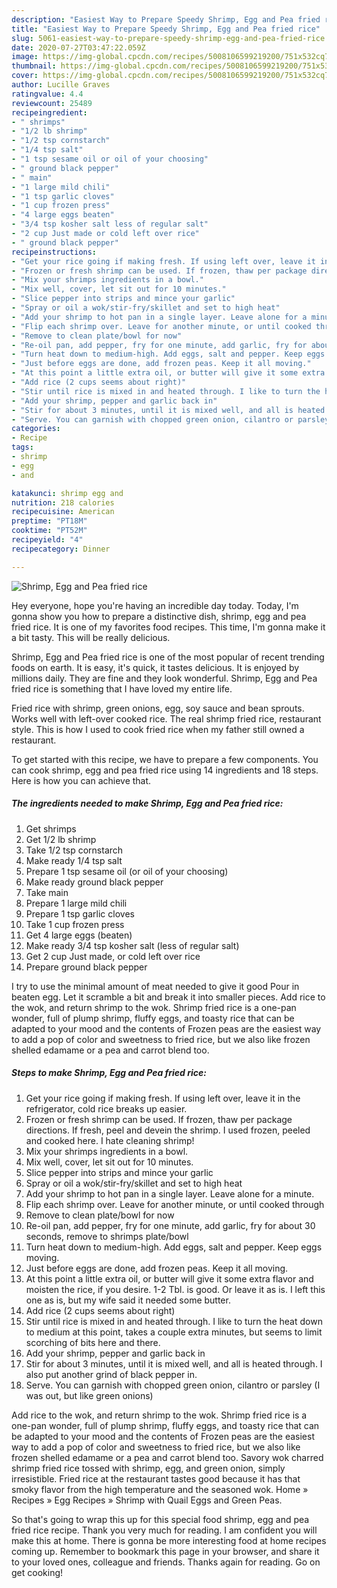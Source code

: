 ```yaml
---
description: "Easiest Way to Prepare Speedy Shrimp, Egg and Pea fried rice"
title: "Easiest Way to Prepare Speedy Shrimp, Egg and Pea fried rice"
slug: 5061-easiest-way-to-prepare-speedy-shrimp-egg-and-pea-fried-rice
date: 2020-07-27T03:47:22.059Z
image: https://img-global.cpcdn.com/recipes/5008106599219200/751x532cq70/shrimp-egg-and-pea-fried-rice-recipe-main-photo.jpg
thumbnail: https://img-global.cpcdn.com/recipes/5008106599219200/751x532cq70/shrimp-egg-and-pea-fried-rice-recipe-main-photo.jpg
cover: https://img-global.cpcdn.com/recipes/5008106599219200/751x532cq70/shrimp-egg-and-pea-fried-rice-recipe-main-photo.jpg
author: Lucille Graves
ratingvalue: 4.4
reviewcount: 25489
recipeingredient:
- " shrimps"
- "1/2 lb shrimp"
- "1/2 tsp cornstarch"
- "1/4 tsp salt"
- "1 tsp sesame oil or oil of your choosing"
- " ground black pepper"
- " main"
- "1 large mild chili"
- "1 tsp garlic cloves"
- "1 cup frozen press"
- "4 large eggs beaten"
- "3/4 tsp kosher salt less of regular salt"
- "2 cup Just made or cold left over rice"
- " ground black pepper"
recipeinstructions:
- "Get your rice going if making fresh. If using left over, leave it in the refrigerator, cold rice breaks up easier."
- "Frozen or fresh shrimp can be used. If frozen, thaw per package directions. If fresh, peel and devein the shrimp. I used frozen, peeled and cooked here. I hate cleaning shrimp!"
- "Mix your shrimps ingredients in a bowl."
- "Mix well, cover, let sit out for 10 minutes."
- "Slice pepper into strips and mince your garlic"
- "Spray or oil a wok/stir-fry/skillet and set to high heat"
- "Add your shrimp to hot pan in a single layer. Leave alone for a minute."
- "Flip each shrimp over. Leave for another minute, or until cooked through"
- "Remove to clean plate/bowl for now"
- "Re-oil pan, add pepper, fry for one minute, add garlic, fry for about 30 seconds, remove to shrimps plate/bowl"
- "Turn heat down to medium-high. Add eggs, salt and pepper. Keep eggs moving."
- "Just before eggs are done, add frozen peas. Keep it all moving."
- "At this point a little extra oil, or butter will give it some extra flavor and moisten the rice, if you desire. 1-2 Tbl. is good. Or leave it as is. I left this one as is, but my wife said it needed some butter."
- "Add rice (2 cups seems about right)"
- "Stir until rice is mixed in and heated through. I like to turn the heat down to medium at this point, takes a couple extra minutes, but seems to limit scorching of bits here and there."
- "Add your shrimp, pepper and garlic back in"
- "Stir for about 3 minutes, until it is mixed well, and all is heated through. I also put another grind of black pepper in."
- "Serve. You can garnish with chopped green onion, cilantro or parsley (I was out, but like green onions)"
categories:
- Recipe
tags:
- shrimp
- egg
- and

katakunci: shrimp egg and 
nutrition: 218 calories
recipecuisine: American
preptime: "PT18M"
cooktime: "PT52M"
recipeyield: "4"
recipecategory: Dinner

---
```



![Shrimp, Egg and Pea fried rice](https://img-global.cpcdn.com/recipes/5008106599219200/751x532cq70/shrimp-egg-and-pea-fried-rice-recipe-main-photo.jpg)

Hey everyone, hope you're having an incredible day today. Today, I'm gonna show you how to prepare a distinctive dish, shrimp, egg and pea fried rice. It is one of my favorites food recipes. This time, I'm gonna make it a bit tasty. This will be really delicious.

Shrimp, Egg and Pea fried rice is one of the most popular of recent trending foods on earth. It is easy, it's quick, it tastes delicious. It is enjoyed by millions daily. They are fine and they look wonderful. Shrimp, Egg and Pea fried rice is something that I have loved my entire life.

Fried rice with shrimp, green onions, egg, soy sauce and bean sprouts. Works well with left-over cooked rice. The real shrimp fried rice, restaurant style. This is how I used to cook fried rice when my father still owned a restaurant.


To get started with this recipe, we have to prepare a few components. You can cook shrimp, egg and pea fried rice using 14 ingredients and 18 steps. Here is how you can achieve that.

<!--inarticleads1-->

##### The ingredients needed to make Shrimp, Egg and Pea fried rice:

1. Get  shrimps
1. Get 1/2 lb shrimp
1. Take 1/2 tsp cornstarch
1. Make ready 1/4 tsp salt
1. Prepare 1 tsp sesame oil (or oil of your choosing)
1. Make ready  ground black pepper
1. Take  main
1. Prepare 1 large mild chili
1. Prepare 1 tsp garlic cloves
1. Take 1 cup frozen press
1. Get 4 large eggs (beaten)
1. Make ready 3/4 tsp kosher salt (less of regular salt)
1. Get 2 cup Just made, or cold left over rice
1. Prepare  ground black pepper


I try to use the minimal amount of meat needed to give it good Pour in beaten egg. Let it scramble a bit and break it into smaller pieces. Add rice to the wok, and return shrimp to the wok. Shrimp fried rice is a one-pan wonder, full of plump shrimp, fluffy eggs, and toasty rice that can be adapted to your mood and the contents of Frozen peas are the easiest way to add a pop of color and sweetness to fried rice, but we also like frozen shelled edamame or a pea and carrot blend too. 

<!--inarticleads2-->

##### Steps to make Shrimp, Egg and Pea fried rice:

1. Get your rice going if making fresh. If using left over, leave it in the refrigerator, cold rice breaks up easier.
1. Frozen or fresh shrimp can be used. If frozen, thaw per package directions. If fresh, peel and devein the shrimp. I used frozen, peeled and cooked here. I hate cleaning shrimp!
1. Mix your shrimps ingredients in a bowl.
1. Mix well, cover, let sit out for 10 minutes.
1. Slice pepper into strips and mince your garlic
1. Spray or oil a wok/stir-fry/skillet and set to high heat
1. Add your shrimp to hot pan in a single layer. Leave alone for a minute.
1. Flip each shrimp over. Leave for another minute, or until cooked through
1. Remove to clean plate/bowl for now
1. Re-oil pan, add pepper, fry for one minute, add garlic, fry for about 30 seconds, remove to shrimps plate/bowl
1. Turn heat down to medium-high. Add eggs, salt and pepper. Keep eggs moving.
1. Just before eggs are done, add frozen peas. Keep it all moving.
1. At this point a little extra oil, or butter will give it some extra flavor and moisten the rice, if you desire. 1-2 Tbl. is good. Or leave it as is. I left this one as is, but my wife said it needed some butter.
1. Add rice (2 cups seems about right)
1. Stir until rice is mixed in and heated through. I like to turn the heat down to medium at this point, takes a couple extra minutes, but seems to limit scorching of bits here and there.
1. Add your shrimp, pepper and garlic back in
1. Stir for about 3 minutes, until it is mixed well, and all is heated through. I also put another grind of black pepper in.
1. Serve. You can garnish with chopped green onion, cilantro or parsley (I was out, but like green onions)


Add rice to the wok, and return shrimp to the wok. Shrimp fried rice is a one-pan wonder, full of plump shrimp, fluffy eggs, and toasty rice that can be adapted to your mood and the contents of Frozen peas are the easiest way to add a pop of color and sweetness to fried rice, but we also like frozen shelled edamame or a pea and carrot blend too. Savory wok charred shrimp fried rice tossed with shrimp, egg, and green onion, simply irresistible. Fried rice at the restaurant tastes good because it has that smoky flavor from the high temperature and the seasoned wok. Home » Recipes » Egg Recipes » Shrimp with Quail Eggs and Green Peas. 

So that's going to wrap this up for this special food shrimp, egg and pea fried rice recipe. Thank you very much for reading. I am confident you will make this at home. There is gonna be more interesting food at home recipes coming up. Remember to bookmark this page in your browser, and share it to your loved ones, colleague and friends. Thanks again for reading. Go on get cooking!
